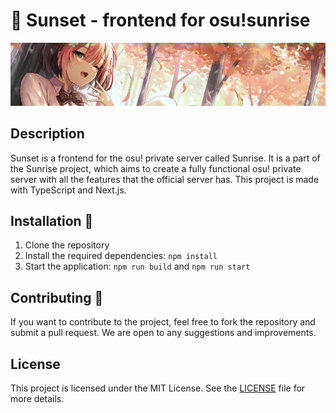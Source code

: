 # 🌇 Sunset - frontend for osu!sunrise

<p align="center">
  <img src="./readme.png" alt="We don't own the rights to this image. If you are the owner and want it removed, please contact us." />
</p>

## Description

Sunset is a frontend for the osu! private server called Sunrise. It is a part of the Sunrise project, which aims to create a fully functional osu! private server with all the features that the official server has. This project is made with TypeScript and Next.js.

## Installation 📩

1. Clone the repository
2. Install the required dependencies: `npm install`
3. Start the application: `npm run build` and `npm run start`

## Contributing 💖

If you want to contribute to the project, feel free to fork the repository and submit a pull request. We are open to any
suggestions and improvements.

## License

This project is licensed under the MIT License. See the [LICENSE](../LICENSE) file for more details.
